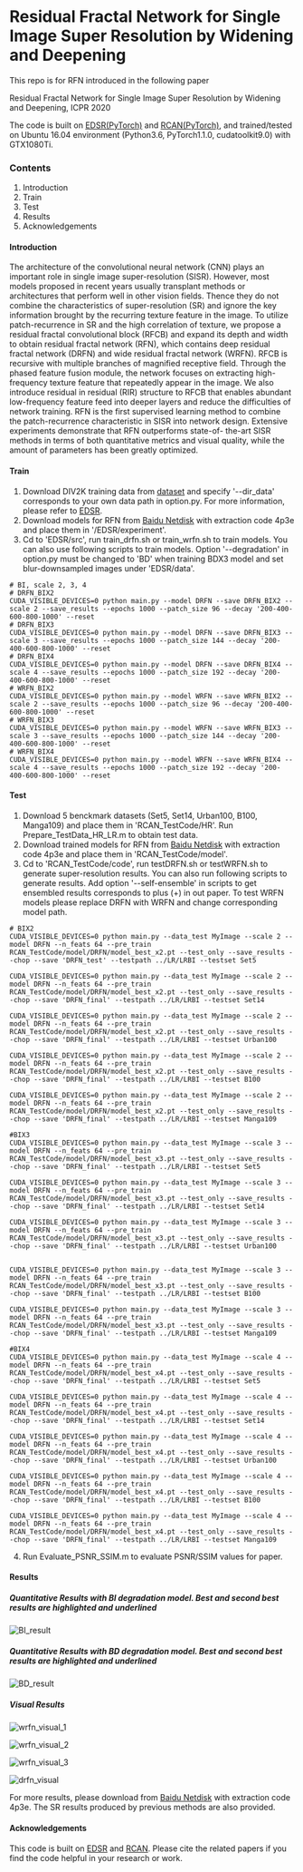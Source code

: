 # Residual Fractal Network for Single Image Super Resolution by Widening and Deepening
This repo is for RFN introduced in the following paper

Residual Fractal Network for Single Image Super Resolution by Widening and Deepening, ICPR 2020

The code is built on [EDSR(PyTorch)](https://github.com/thstkdgus35/EDSR-PyTorch) and [RCAN(PyTorch)](https://github.com/yulunzhang/RCAN), and trained/tested on Ubuntu 16.04 environment (Python3.6, PyTorch1.1.0, cudatoolkit9.0) with GTX1080Ti.

### Contents

1. Introduction
2. Train
3. Test
4. Results
5. Acknowledgements

#### Introduction

The architecture of the convolutional neural network (CNN) plays an important role in single image super-resolution (SISR). However, most models proposed in recent years usually transplant methods or architectures that perform well in other vision fields. Thence they do not combine the characteristics of super-resolution (SR) and ignore the key information brought by the recurring texture feature in the image. To utilize patch-recurrence in SR and the high correlation of texture, we propose a residual fractal convolutional block (RFCB) and expand its depth and width to obtain residual fractal network (RFN), which contains deep residual fractal network (DRFN) and wide residual fractal network (WRFN). RFCB is recursive
with multiple branches of magnified receptive field. Through the phased feature fusion module, the network focuses on extracting high-frequency texture feature that repeatedly appear in the
image. We also introduce residual in residual (RIR) structure to RFCB that enables abundant low-frequency feature feed into deeper layers and reduce the difficulties of network training. RFN is the first supervised learning method to combine the patch-recurrence characteristic in SISR into network design. Extensive experiments demonstrate that RFN outperforms state-of- the-art SISR methods in terms of both quantitative metrics and visual quality, while the amount of parameters has been greatly optimized.

#### Train

1. Download DIV2K training data from [dataset](https://data.vision.ee.ethz.ch/cvl/DIV2K/) and specify '--dir_data' corresponds to your own data path in option.py. For more information, please refer to [EDSR](https://github.com/thstkdgus35/EDSR-PyTorch). 
2. Download models for RFN from [Baidu Netdisk](https://pan.baidu.com/s/1O0SkU9ixT0lkHS-Y7pgbKg) with extraction code 4p3e and place them in '/EDSR/experiment'.
3. Cd to 'EDSR/src', run train_drfn.sh or train_wrfn.sh to train models. You can also use following scripts to train models. Option '--degradation' in option.py must be changed to 'BD' when training BDX3 model and set blur-downsampled images under 'EDSR/data'.

```
# BI, scale 2, 3, 4
# DRFN_BIX2
CUDA_VISIBLE_DEVICES=0 python main.py --model DRFN --save DRFN_BIX2 --scale 2 --save_results --epochs 1000 --patch_size 96 --decay '200-400-600-800-1000' --reset
# DRFN_BIX3
CUDA_VISIBLE_DEVICES=0 python main.py --model DRFN --save DRFN_BIX3 --scale 3 --save_results --epochs 1000 --patch_size 144 --decay '200-400-600-800-1000' --reset
# DRFN_BIX4
CUDA_VISIBLE_DEVICES=0 python main.py --model DRFN --save DRFN_BIX4 --scale 4 --save_results --epochs 1000 --patch_size 192 --decay '200-400-600-800-1000' --reset
# WRFN_BIX2
CUDA_VISIBLE_DEVICES=0 python main.py --model WRFN --save WRFN_BIX2 --scale 2 --save_results --epochs 1000 --patch_size 96 --decay '200-400-600-800-1000' --reset
# WRFN_BIX3
CUDA_VISIBLE_DEVICES=0 python main.py --model WRFN --save WRFN_BIX3 --scale 3 --save_results --epochs 1000 --patch_size 144 --decay '200-400-600-800-1000' --reset
# WRFN_BIX4
CUDA_VISIBLE_DEVICES=0 python main.py --model WRFN --save WRFN_BIX4 --scale 4 --save_results --epochs 1000 --patch_size 192 --decay '200-400-600-800-1000' --reset
```



#### Test

1. Download 5 benckmark datasets (Set5, Set14, Urban100, B100, Manga109) and place them in 'RCAN_TestCode/HR'. Run Prepare_TestData_HR_LR.m to obtain test data.
2. Download trained models for RFN from [Baidu Netdisk](https://pan.baidu.com/s/1O0SkU9ixT0lkHS-Y7pgbKg) with extraction code 4p3e and place them in 'RCAN_TestCode/model'.
3. Cd to 'RCAN_TestCode/code', run testDRFN.sh or testWRFN.sh to generate super-resolution results. You can also run following scripts to generate results. Add option '--self-ensemble' in scripts to get ensembled results corresponds to plus (+) in out paper. To test WRFN models please replace DRFN with WRFN and change corresponding model path.

```
# BIX2
CUDA_VISIBLE_DEVICES=0 python main.py --data_test MyImage --scale 2 --model DRFN --n_feats 64 --pre_train RCAN_TestCode/model/DRFN/model_best_x2.pt --test_only --save_results --chop --save 'DRFN_test' --testpath ../LR/LRBI --testset Set5

CUDA_VISIBLE_DEVICES=0 python main.py --data_test MyImage --scale 2 --model DRFN --n_feats 64 --pre_train RCAN_TestCode/model/DRFN/model_best_x2.pt --test_only --save_results --chop --save 'DRFN_final' --testpath ../LR/LRBI --testset Set14

CUDA_VISIBLE_DEVICES=0 python main.py --data_test MyImage --scale 2 --model DRFN --n_feats 64 --pre_train RCAN_TestCode/model/DRFN/model_best_x2.pt --test_only --save_results --chop --save 'DRFN_final' --testpath ../LR/LRBI --testset Urban100

CUDA_VISIBLE_DEVICES=0 python main.py --data_test MyImage --scale 2 --model DRFN --n_feats 64 --pre_train RCAN_TestCode/model/DRFN/model_best_x2.pt --test_only --save_results --chop --save 'DRFN_final' --testpath ../LR/LRBI --testset B100

CUDA_VISIBLE_DEVICES=0 python main.py --data_test MyImage --scale 2 --model DRFN --n_feats 64 --pre_train RCAN_TestCode/model/DRFN/model_best_x2.pt --test_only --save_results --chop --save 'DRFN_final' --testpath ../LR/LRBI --testset Manga109

#BIX3
CUDA_VISIBLE_DEVICES=0 python main.py --data_test MyImage --scale 3 --model DRFN --n_feats 64 --pre_train RCAN_TestCode/model/DRFN/model_best_x3.pt --test_only --save_results --chop --save 'DRFN_final' --testpath ../LR/LRBI --testset Set5

CUDA_VISIBLE_DEVICES=0 python main.py --data_test MyImage --scale 3 --model DRFN --n_feats 64 --pre_train RCAN_TestCode/model/DRFN/model_best_x3.pt --test_only --save_results --chop --save 'DRFN_final' --testpath ../LR/LRBI --testset Set14

CUDA_VISIBLE_DEVICES=0 python main.py --data_test MyImage --scale 3 --model DRFN --n_feats 64 --pre_train RCAN_TestCode/model/DRFN/model_best_x3.pt --test_only --save_results --chop --save 'DRFN_final' --testpath ../LR/LRBI --testset Urban100


CUDA_VISIBLE_DEVICES=0 python main.py --data_test MyImage --scale 3 --model DRFN --n_feats 64 --pre_train RCAN_TestCode/model/DRFN/model_best_x3.pt --test_only --save_results --chop --save 'DRFN_final' --testpath ../LR/LRBI --testset B100

CUDA_VISIBLE_DEVICES=0 python main.py --data_test MyImage --scale 3 --model DRFN --n_feats 64 --pre_train RCAN_TestCode/model/DRFN/model_best_x3.pt --test_only --save_results --chop --save 'DRFN_final' --testpath ../LR/LRBI --testset Manga109

#BIX4
CUDA_VISIBLE_DEVICES=0 python main.py --data_test MyImage --scale 4 --model DRFN --n_feats 64 --pre_train RCAN_TestCode/model/DRFN/model_best_x4.pt --test_only --save_results --chop --save 'DRFN_final' --testpath ../LR/LRBI --testset Set5

CUDA_VISIBLE_DEVICES=0 python main.py --data_test MyImage --scale 4 --model DRFN --n_feats 64 --pre_train RCAN_TestCode/model/DRFN/model_best_x4.pt --test_only --save_results --chop --save 'DRFN_final' --testpath ../LR/LRBI --testset Set14

CUDA_VISIBLE_DEVICES=0 python main.py --data_test MyImage --scale 4 --model DRFN --n_feats 64 --pre_train RCAN_TestCode/model/DRFN/model_best_x4.pt --test_only --save_results --chop --save 'DRFN_final' --testpath ../LR/LRBI --testset Urban100

CUDA_VISIBLE_DEVICES=0 python main.py --data_test MyImage --scale 4 --model DRFN --n_feats 64 --pre_train RCAN_TestCode/model/DRFN/model_best_x4.pt --test_only --save_results --chop --save 'DRFN_final' --testpath ../LR/LRBI --testset B100

CUDA_VISIBLE_DEVICES=0 python main.py --data_test MyImage --scale 4 --model DRFN --n_feats 64 --pre_train RCAN_TestCode/model/DRFN/model_best_x4.pt --test_only --save_results --chop --save 'DRFN_final' --testpath ../LR/LRBI --testset Manga109
```



4. Run Evaluate_PSNR_SSIM.m to evaluate PSNR/SSIM values for paper.

#### Results

##### Quantitative Results with BI degradation model. Best and second best results are highlighted and underlined

![BI_result](https://github.com/JiahangGu/RFN/blob/master/figs/BI_result.png?raw=true)

##### Quantitative Results with BD degradation model. Best and second best results are highlighted and underlined

![BD_result](https://github.com/JiahangGu/RFN/blob/master/figs/BD_result.png?raw=true)

##### Visual Results

![wrfn_visual_1](https://github.com/JiahangGu/RFN/blob/master/figs/wrfn_visual_1.png?raw=true)

![wrfn_visual_2](https://github.com/JiahangGu/RFN/blob/master/figs/wrfn_visual_2.png?raw=true)

![wrfn_visual_3](https://github.com/JiahangGu/RFN/blob/master/figs/wrfn_visual_3.png?raw=true)

![drfn_visual](https://github.com/JiahangGu/RFN/blob/master/figs/drfn_visual.png?raw=true)

For more results, please download from [Baidu Netdisk](https://pan.baidu.com/s/1O0SkU9ixT0lkHS-Y7pgbKg) with extraction code 4p3e. The SR results produced by previous methods  are also provided.

#### Acknowledgements

This code is built on [EDSR](https://github.com/thstkdgus35/EDSR-PyTorch) and [RCAN](https://github.com/yulunzhang/RCAN). Please cite the related papers if you find the code helpful in your research or work.
